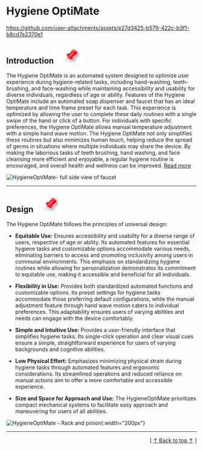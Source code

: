 # Hygiene OptiMate

https://github.com/user-attachments/assets/e27d3425-b579-422c-b3f1-b8cd7e2370e1



## Introduction[![](https://raw.githubusercontent.com/aregtech/areg-sdk/master/docs/img/pin.svg)](#introduction)

The Hygiene OptiMate is an automated system designed to optimize user experience during hygiene-related tasks, including hand-washing, teeth-brushing, and face-washing while maintaining accessibility and usability for diverse individuals, regardless of age or ability. Features of the Hygiene OptiMate include an automated soap dispenser and faucet that has an ideal temperature and time frame preset for each task. This experience is optimized by allowing the user to complete these daily routines with a single swipe of the hand or click of a button. For individuals with specific preferences, the Hygiene OptiMate allows manual temperature adjustment with a simple hand wave motion. The Hygiene OptiMate not only simplifies these routines but also minimizes human touch, helping reduce the spread of germs in situations where multiple individuals may share the device. By making the laborious tasks of teeth brushing, hand washing, and face cleansing more efficient and enjoyable, a regular hygiene routine is encouraged, and overall health and wellness can be improved. <a href="https://1drv.ms/b/s!AsWz1U2b_orTqUK5zfbbsLKLqJw8?e=GVCf9l">Read more</a></p>

![HygieneOptiMate- full side view of faucet](https://github.com/user-attachments/assets/37f4ece4-7bb4-4316-9e0b-90f26fa17ca1)

---

## Design[![](https://raw.githubusercontent.com/aregtech/areg-sdk/master/docs/img/pin.svg)](#design)
The Hygiene OptiMate follows the principles of universal design: 

* **Equitable Use:** Ensures accessibility and usability for a diverse range of users, respective of age or ability. Its automated features for essential hygiene tasks and customizable options accommodate various needs, eliminating barriers to access and promoting inclusivity among users in communal environments. This emphasis on standardizing hygiene routines while allowing for personalization demonstrates its commitment to equitable use, making it accessible and beneficial for all individuals.

* **Flexibility in Use:** Provides both standardized automated functions and customizable options. Its preset settings for hygiene tasks accommodate those preferring default configurations, while the manual adjustment feature through hand wave motion caters to individual preferences. This adaptability ensures users of varying abilities and needs can engage with the device comfortably.

* **Simple and Intuitive Use:** Provides a user-friendly interface that simplifies hygiene tasks. Its single-click operation and clear visual cues ensure a simple, straightforward experience for users of varying backgrounds and cognitive abilities.
* **Low Physical Effort:** Emphasizes minimizing physical strain during hygiene tasks through automated features and ergonomic considerations. Its streamlined operations and reduced reliance on manual actions aim to offer a more comfortable and accessible experience.
* **Size and Space for Approach and Use:** The HygieneOptiMate prioritizes compact mechanical systems to facilitate easy approach and maneuvering for users of all abilities.

![HygieneOptiMate - Rack and pinion](https://github.com/user-attachments/assets/a04c62d2-bada-488a-bcaa-3ac9022fffbb){:width="200px"}


---
<div align="right">[ <a href="#introduction">↑ Back to top ↑</a> ]</div>
